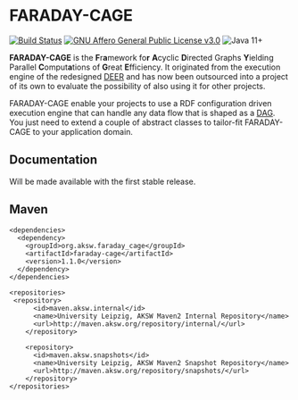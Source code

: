 # FARADAY-CAGE 

[![Build Status](https://github.com/dice-group/faraday-cage/actions/workflows/run-tests.yml/badge.svg?branch=master&event=push)](https://github.com/dice-group/faraday-cage/actions/workflows/run-tests.yml)
[![GNU Affero General Public License v3.0](https://img.shields.io/badge/license-GNU_Affero_General_Public_License_v3.0-blue.svg)](./LICENSE)
![Java 11+](https://img.shields.io/badge/java-11+-lightgray.svg)

[comment]: <> ([![Codacy Badge]&#40;https://api.codacy.com/project/badge/Grade/b2d1aa91a51f4beab8bd3ed18ba0c729&#41;]&#40;https://www.codacy.com/app/kvndrsslr/faraday-cage?utm_source=github.com&amp;utm_medium=referral&amp;utm_content=dice-group/faraday-cage&amp;utm_campaign=Badge_Grade&#41;)


**FARADAY-CAGE** is the **F**r**a**mework fo**r** **A**cyclic **D**irected Graphs **Y**ielding
Parallel **C**omput**a**tions of **G**reat **E**fficiency. It originated from the execution engine
of the redesigned [DEER](https://github.com/dice-group/deer) and has now been outsourced into a
project of its own to evaluate the possibility of also using it for other projects.

FARADAY-CAGE enable your projects to use a RDF configuration driven execution engine that can handle
any data flow that is shaped as a [DAG](https://en.wikipedia.org/wiki/Directed_acyclic_graph).
You just need to extend a couple of abstract classes to tailor-fit FARADAY-CAGE to your application
domain.

## Documentation

Will be made available with the first stable release.

## Maven

```
<dependencies>
  <dependency>
    <groupId>org.aksw.faraday_cage</groupId>
    <artifactId>faraday-cage</artifactId>
    <version>1.1.0</version>
  </dependency>
</dependencies>

<repositories>
 <repository>
      <id>maven.aksw.internal</id>
      <name>University Leipzig, AKSW Maven2 Internal Repository</name>
      <url>http://maven.aksw.org/repository/internal/</url>
    </repository>

    <repository>
      <id>maven.aksw.snapshots</id>
      <name>University Leipzig, AKSW Maven2 Snapshot Repository</name>
      <url>http://maven.aksw.org/repository/snapshots/</url>
    </repository>
</repositories>
```

